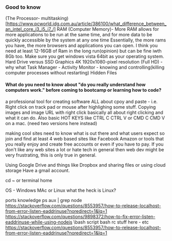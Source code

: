 ### Good to know 

(The Processor- multitasking)[https://www.pcworld.idg.com.au/article/386100/what_difference_between_an_intel_core_i3_i5_i7_/]
RAM (Computer Memory)- More RAM allows for more applications to be run at the same time, and for more data to be quickly accessible by the system at any one time
Essentially, the more rams you have, the more browsers and applications you can open. I think you need at least 12-16GB of Ram in the long run(opinion) but can be fine iwth 8Gb too. Make sure you get windows vista 64bit as your operating system.
Hard Drive versus SSD 
Graphics 4K 1920x1080-pixel resolution (Full HD) - why what 
Task Manager -  Activity Monitor - knowing and controlling(killing computer processes without restarting)
Hidden Files 


#### What do you need to know about "do you really understand how computers work."  before coming to bootcamp or learning how to code?
a professional tool for creating software 
ALL about cpoy and paste - i.e. Right click on track pad or mouse after highlighing some stuff. 
Copying images and image URL with right click basically all about right clicking and what it can do.
Also basic HOT KEYS like CTRL C CTRL V or CMD C CMD V on a mac. (need two versions here instead)

making cool sites need to know what is out there and what users expect so join and find at least 4 web based sites like Facebook Amazon or tools that you really enjoy and create free accounts or even if you have to pay. If you don't like any web sites a lot or hate tech in general then web dev might be very frustrating, this is only true in general.

Using Google Drive and things like Dropbox and sharing files or using cloud storage
Have a gmail account.

cd ~ or terminal home


OS - 
Windows MAc or Linux 
what the heck is Linux?

ports knowledge 
ps aux | grep node
https://stackoverflow.com/questions/8553957/how-to-release-localhost-from-error-listen-eaddrinuse?noredirect=1&lq=1
https://stackoverflow.com/questions/9898372/how-to-fix-error-listen-eaddrinuse-while-using-nodejs
\bash script bash rc stuff here - etc
https://stackoverflow.com/questions/8553957/how-to-release-localhost-from-error-listen-eaddrinuse?noredirect=1&lq=1
